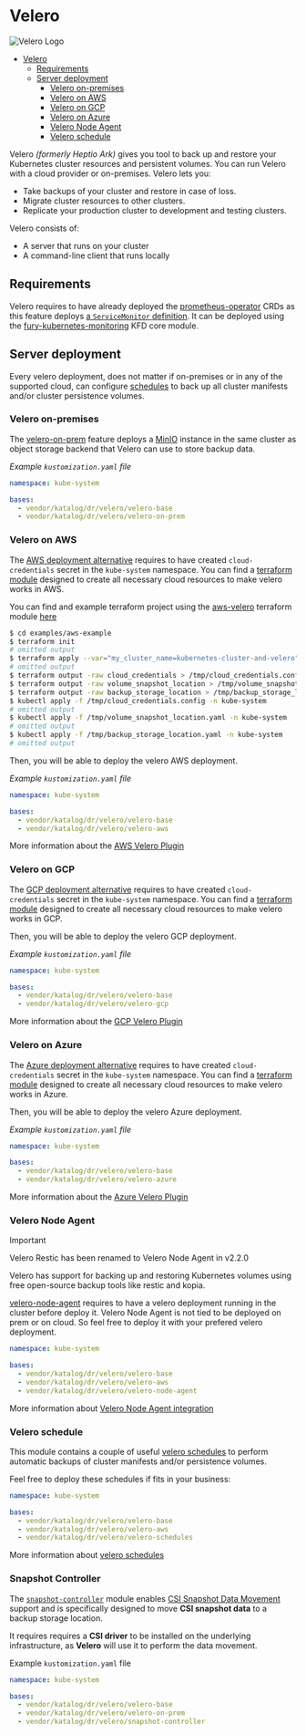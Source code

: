 # Velero

![Velero Logo](../../docs/assets/velero.png)

- [Velero](#velero)
  - [Requirements](#requirements)
  - [Server deployment](#server-deployment)
    - [Velero on-premises](#velero-on-premises)
    - [Velero on AWS](#velero-on-aws)
    - [Velero on GCP](#velero-on-gcp)
    - [Velero on Azure](#velero-on-azure)
    - [Velero Node Agent](#velero-node-agent)
    - [Velero schedule](#velero-schedule)

<!-- <KFD-DOCS> -->

Velero *(formerly Heptio Ark)* gives you tool to back up and restore your Kubernetes cluster resources and persistent
volumes. You can run Velero with a cloud provider or on-premises. Velero lets you:

- Take backups of your cluster and restore in case of loss.
- Migrate cluster resources to other clusters.
- Replicate your production cluster to development and testing clusters.

Velero consists of:

- A server that runs on your cluster
- A command-line client that runs locally

## Requirements

Velero requires to have already deployed the [prometheus-operator](https://github.com/coreos/prometheus-operator) CRDs
as this feature deploys [a `ServiceMonitor` definition](velero-base/serviceMonitor.yaml). It can be deployed using the
[fury-kubernetes-monitoring](https://github.com/sighupio/fury-kubernetes-monitoring) KFD core module.

## Server deployment

Every velero deployment, does not matter if on-premises or in any of the supported cloud, can configure
[schedules](#velero-schedule) to back up all cluster manifests and/or cluster persistence volumes.

### Velero on-premises

The [velero-on-prem](./velero-on-prem/) feature deploys a [MinIO](https://min.io/) instance in the same cluster as
object storage backend that Velero can use to store backup data.

*Example `kustomization.yaml` file*

```yaml
namespace: kube-system

bases:
  - vendor/katalog/dr/velero/velero-base
  - vendor/katalog/dr/velero/velero-on-prem
```

### Velero on AWS

The [AWS deployment alternative](./velero-aws) requires to have created `cloud-credentials` secret in the
`kube-system` namespace.
You can find a [terraform module](../../modules/aws-velero) designed to create all necessary cloud resources
to make velero works in AWS.

You can find and example terraform project using the [aws-velero](../../modules/aws-velero) terraform module
[here](../../examples/aws-examples/main.tf)

```bash
$ cd examples/aws-example
$ terraform init
# omitted output
$ terraform apply --var="my_cluster_name=kubernetes-cluster-and-velero"
# omitted output
$ terraform output -raw cloud_credentials > /tmp/cloud_credentials.config
$ terraform output -raw volume_snapshot_location > /tmp/volume_snapshot_location.yaml
$ terraform output -raw backup_storage_location > /tmp/backup_storage_location.yaml
$ kubectl apply -f /tmp/cloud_credentials.config -n kube-system
# omitted output
$ kubectl apply -f /tmp/volume_snapshot_location.yaml -n kube-system
# omitted output
$ kubectl apply -f /tmp/backup_storage_location.yaml -n kube-system
# omitted output
```

Then, you will be able to deploy the velero AWS deployment.

*Example `kustomization.yaml` file*

```yaml
namespace: kube-system

bases:
  - vendor/katalog/dr/velero/velero-base
  - vendor/katalog/dr/velero/velero-aws
```

More information about the [AWS Velero Plugin](https://github.com/vmware-tanzu/velero-plugin-for-aws)

### Velero on GCP

The [GCP deployment alternative](./velero-gcp) requires to have created `cloud-credentials` secret in the
`kube-system` namespace.
You can find a [terraform module](../../modules/gcp-velero) designed to create all necessary cloud resources
to make velero works in GCP.

Then, you will be able to deploy the velero GCP deployment.

*Example `kustomization.yaml` file*

```yaml
namespace: kube-system

bases:
  - vendor/katalog/dr/velero/velero-base
  - vendor/katalog/dr/velero/velero-gcp
```

More information about the [GCP Velero Plugin](https://github.com/vmware-tanzu/velero-plugin-for-gcp)

### Velero on Azure

The [Azure deployment alternative](./velero-azure) requires to have created `cloud-credentials` secret in the
`kube-system` namespace.
You can find a [terraform module](../../modules/azure-velero) designed to create all necessary cloud resources
to make velero works in Azure.

Then, you will be able to deploy the velero Azure deployment.

*Example `kustomization.yaml` file*

```yaml
namespace: kube-system

bases:
  - vendor/katalog/dr/velero/velero-base
  - vendor/katalog/dr/velero/velero-azure
```

More information about the [Azure Velero Plugin](https://github.com/vmware-tanzu/velero-plugin-for-microsoft-azure)

### Velero Node Agent

> [!IMPORTANT]  
> Velero Restic has been renamed to Velero Node Agent in v2.2.0

Velero has support for backing up and restoring Kubernetes volumes using free open-source backup tools like restic and kopia.

[velero-node-agent](./velero-node-agent) requires to have a velero deployment running in the cluster before deploy it.
Velero Node Agent is not tied to be deployed on prem or on cloud. So feel free to deploy it with your prefered velero
deployment.

```yaml
namespace: kube-system

bases:
  - vendor/katalog/dr/velero/velero-base
  - vendor/katalog/dr/velero/velero-aws
  - vendor/katalog/dr/velero/velero-node-agent
```

More information about [Velero Node Agent integration](https://velero.io/docs/v1.12/upgrade-to-1.12/)

### Velero schedule

This module contains a couple of useful [velero schedules](velero-schedules) to perform automatic backups of cluster manifests and/or
persistence volumes.

Feel free to deploy these schedules if fits in your business:

```yaml
namespace: kube-system

bases:
  - vendor/katalog/dr/velero/velero-base
  - vendor/katalog/dr/velero/velero-aws
  - vendor/katalog/dr/velero/velero-schedules
```

More information about [velero schedules](https://github.com/vmware-tanzu/velero/blob/master/site/docs/master/api-types/schedule.md)

### Snapshot Controller

The [`snapshot-controller`](./snapshot-controller/) module enables [CSI Snapshot Data Movement](https://velero.io/docs/main/csi-snapshot-data-movement/) support and is specifically designed to move **CSI snapshot data** to a backup storage location.

It requires requires a **CSI driver** to be installed on the underlying infrastructure, as **Velero** will use it to perform the data movement.

Example `kustomization.yaml` file

```yaml
namespace: kube-system

bases:
  - vendor/katalog/dr/velero/velero-base
  - vendor/katalog/dr/velero/velero-on-prem
  - vendor/katalog/dr/velero/snapshot-controller
```

<!-- </KFD-DOCS> -->
